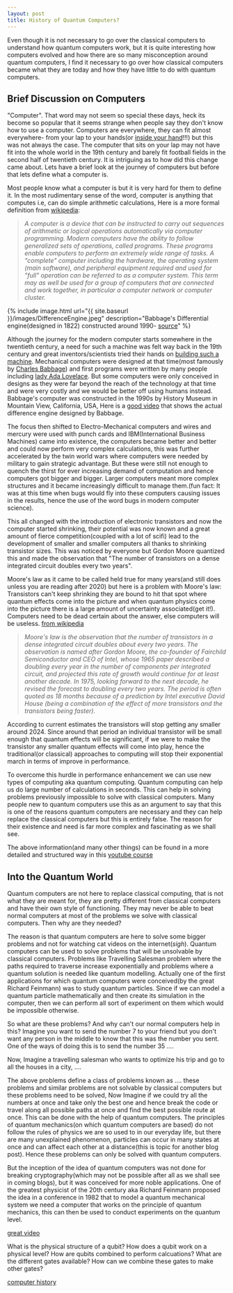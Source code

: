 ```yaml
---
layout: post
title: History of Quantum Computers?
---
```


Even though it is not necessary to go over the classical computers to understand how quantum computers work, but it is quite interesting how computers evolved and how there are so many misconception around quantum computers, I find it necessary to go over how classical computers became what they are today and how they have little to do with quantum computers. 

## Brief Discussion on Computers

"Computer". That word may not seem so special these days, heck its become so popular that it seems strange when people say they don't know how to use a computer. Computers are everywhere, they can fit almost everywhere- from your lap to your hands(or [inside your hand](https://www.dailymail.co.uk/sciencetech/article-3221287/Would-microchipped-Kaspersky-implants-chip-man-s-hand-one-day-used-pay-goods-unlock-home.html)!!!) but this was not always the case. The computer that sits on your lap may not have fit into the whole world in the 19th century and barely fit football fields in the second half of twentieth century. It is intriguing as to how did this change came about. Lets have a brief look at the journey of computers but before that lets define what a computer is.

Most people know what a computer is but it is very hard for them to define it. In the most rudimentary sense of the word, computer is anything that computes i.e, can do simple arithmetic calculations, Here is a more formal definition from [wikipedia](https://en.wikipedia.org/wiki/Computer):

>_A computer is a device that can be instructed to carry out sequences of arithmetic or logical operations automatically via computer programming. Modern computers have the ability to follow generalized sets of operations, called programs. These programs enable computers to perform an extremely wide range of tasks. A "complete" computer including the hardware, the operating system (main software), and peripheral equipment required and used for "full" operation can be referred to as a computer system. This term may as well be used for a group of computers that are connected and work together, in particular a computer network or computer cluster._


{% include image.html url="{{ site.baseurl }}/images/DifferenceEngine.jpeg" description="Babbage's Differential engine(designed in 1822) constructed around 1990- [source](http://computersupportservicesnj.com/1822-babbage-designs-a-mechanical-computer/)" %}

<!-- [<img src="{{ site.baseurl }}/images/DifferenceEngine.jpeg" alt="Image 
showing Babbage difference engine" style="width: 750px;"/>]({{ site.baseurl }}/)
 -->



Although the journey for the modern computer starts somewhere in the twentieth century, a need for such a machine was felt way back in the 19th century and great inventors/scientists tried their hands on [building such a machine](https://en.wikipedia.org/wiki/Difference_engine). Mechanical computers were designed at that time(most famously by [Charles Babbage](https://en.wikipedia.org/wiki/Charles_Babbage)) and first programs were written by many people including [lady Ada Lovelace](http://mentalfloss.com/article/53131/ada-lovelace-first-computer-programmer). But some computers were only conceived in designs as they were far beyond the reach of the technology at that time and were very costly and we would be better off using humans instead. Babbage's computer was constructed in the 1990s by History Museum in Mountain View, California, USA, Here is a [good video](https://www.youtube.com/watch?v=BlbQsKpq3Ak&t=1279s) that shows the actual difference engine designed by Babbage.

The focus then shifted to Electro-Mechanical computers and wires and mercury were used with punch cards and IBM(International Business Machines) came into existence, the computers became better and better and could now perform very complex calculations, this was further accelerated by the twin world wars where computers were needed by military to gain strategic advantage. But these were still not enough to quench the thirst for ever increasing demand of computation and hence computers got bigger and bigger. Larger computers meant more complex structures and it became increasingly difficult to manage them.(fun fact: It was at this time when bugs would fly into these computers causing issues in the results, hence the use of the word bugs in modern computer science).

This all changed with the introduction of electronic transistors and now the computer started shrinking, their potential was now known and a great amount of fierce competition(coupled with a lot of scifi) lead to the development of smaller and smaller computers all thanks to shrinking transistor sizes. This was noticed by everyone but Gordon Moore quantized this and made the observation that "The number of transistors on a dense integrated circuit doubles every two years".

Moore's law as it came to be called held true for many years(and still does unless you are reading after 2020) but here is a problem with Moore's law: Transistors can't keep shrinking they are bound to hit that spot where quantum effects come into the picture and when quantum physics come into the picture there is a large amount of uncertainty associated(get it!). Computers need to be dead certain about the answer, else computers will be useless. [from wikipedia](ttps://en.wikipedia.org/wiki/Moore%27s_law)

>_Moore's law is the observation that the number of transistors in a dense integrated circuit doubles about every two years. The observation is named after Gordon Moore, the co-founder of Fairchild Semiconductor and CEO of Intel, whose 1965 paper described a doubling every year in the number of components per integrated circuit, and projected this rate of growth would continue for at least another decade. In 1975, looking forward to the next decade, he revised the forecast to doubling every two years. The period is often quoted as 18 months because of a prediction by Intel executive David House (being a combination of the effect of more transistors and the transistors being faster)._   

According to current estimates the transistors will stop getting any smaller around 2024. Since around that period an individual transistor will be small enough that quantum effects will be significant, if we were to make the transistor any smaller quantum effects will come into play, hence the traditional(or classical) approaches to computing will stop their exponential march in terms of improve in performance.

To overcome this hurdle in performance enhancement we can use new types of computing aka quantum computing. Quantum computing can help us do large number of calculations in seconds. This can help in solving problems previously impossible to solve with classical computers. Many people new to quantum computers use this as an argument to say that this is one of the reasons quantum computers are necessary and they can help replace the classical computers but this is entirely false. The reason for their existence and need is far more complex and fascinating as we shall see.

The above information(and many other things) can be found in a more detailed and structured way in this [youtube course](https://www.youtube.com/playlist?list=PL8dPuuaLjXtNlUrzyH5r6jN9ulIgZBpdo)

## Into the Quantum World

Quantum computers are not here to replace classical computing, that is not what they are meant for, they are pretty different from classical computers and have their own style of functioning. They may never be able to beat normal computers at most of the problems we solve with classical computers. Then why are they needed?

The reason is that quantum computers are here to solve some bigger problems and not for watching cat videos on the internet(_sigh_). Quantum computers can be used to solve problems that will be unsolvable by classical computers. Problems like Travelling Salesman problem where the paths required to traverse increase exponentially and problems where a quantum solution is needed like quantum modelling. Actually one of the first applications for which quantum computers were conceived(by the great Richard Feinmann) was to study quantum particles. Since if we can model a quantum particle mathematically and then create its simulation in the computer, then we can perform all sort of experiment on them which would be impossible otherwise.

So what are these problems? And why can't our normal computers help in this? Imagine you want to send the number 7 to your friend but you don't want any person in the middle to know that this was the number you sent. One of the ways of doing this is to send the number 35 ....

Now, Imagine a travelling salesman who wants to optimize his trip and go to all the houses in a city, ....

The above problems define a class of problems known as .... these problems and similar problems are not solvable by classical computers but these problems need to be solved, Now Imagine if we could try all the numbers at once and take only the best one and hence break the code or travel along all possible paths at once and find the best possible route at once. This can be done with the help of quantum computers. The principles of quantum mechanics(on which quantum computers are based) do not follow the rules of physics we are so used to in our everyday life, but there are many unexplained phenomenon, particles can occur in many states at once and can affect each other at a distance(this is topic for another blog post). Hence these problems can only be solved with quantum computers.

But the inception of the idea of quantum computers was not done for breaking cryptography(which may not be possible after all as we shall see in coming blogs), but it was conceived for more noble applications. One of the greatest physicist of the 20th century aka Richard Feinmann proposed the idea in a conference in 1982 that to model a quantum mechanical system we need a computer that works on the principle of quantum mechanics, this can then be used to conduct experiments on the quantum level.  


[great video](https://www.youtube.com/watch?v=F8U1d2Hqark)


What is the physical structure of a qubit?
How does a qubit work on a physical level?
How are qubits combined to perform calcuations?
What are the different gates available?
How can we combine these gates to make other gates?


[computer history](https://www.computerhistory.org/timeline/1950/)